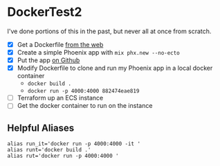 # DockerTest2

I've done portions of this in the past, but never all at once from scratch.

* [x] Get a Dockerfile [from the web](https://raw.githubusercontent.com/c0b/docker-elixir/5570afaa6de095a86e98457e1ad1351f92ccfe26/1.8/Dockerfile)
* [x] Create a simple Phoenix app with `mix phx.new --no-ecto`
* [x] Put the app [on Github](https://github.com/JohnB/docker_test2)
* [x] Modify Dockerfile to clone and run my Phoenix app in a local docker container
  * `docker build .`
  * `docker run -p 4000:4000 882474eae819`
* [ ] Terraform up an ECS instance
* [ ] Get the docker container to run on the instance

## Helpful Aliases
```
alias run_it='docker run -p 4000:4000 -it '
alias runt='docker build .'
alias rut='docker run -p 4000:4000 '
```
